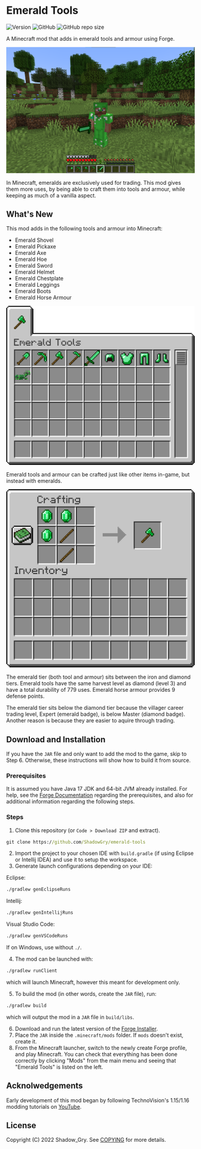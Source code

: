 # Emerald Tools
![Version](https://img.shields.io/badge/version-1.18.1--0.0.2.0-blue?style=flat-square)
![GitHub](https://img.shields.io/github/license/ShadowGry/emerald-tools?style=flat-square)
![GitHub repo size](https://img.shields.io/github/repo-size/ShadowGry/emerald-tools?style=flat-square)

A Minecraft mod that adds in emerald tools and armour using Forge.

![Steve wearing emerald armour](images/steve_wearing_armour.png)

In Minecraft, emeralds are exclusively used for trading. This mod gives them more uses, by being able to craft them into tools and armour, while keeping as much of a vanilla aspect.

## What's New
This mod adds in the following tools and armour into Minecraft:

* Emerald Shovel
* Emerald Pickaxe
* Emerald Axe
* Emerald Hoe
* Emerald Sword
* Emerald Helmet
* Emerald Chestplate
* Emerald Leggings
* Emerald Boots
* Emerald Horse Armour

![Emerald tools tab](images/inventory.png)

Emerald tools and armour can be crafted just like other items in-game, but instead with emeralds.

![Crafting emerald axe](images/crafting_axe.png)

The emerald tier (both tool and armour) sits between the iron and diamond tiers. Emerald tools have the same harvest level as diamond (level 3) and have a total durability of 779 uses. Emerald horse armour provides 9 defense points.

The emerald tier sits below the diamond tier because the villager career trading level, Expert (emerald badge), is below Master (diamond badge). Another reason is because they are easier to aquire through trading.

## Download and Installation
If you have the `JAR` file and only want to add the mod to the game, skip to Step 6. Otherwise, these instructions will show how to build it from source.

### Prerequisites
It is assumed you have Java 17 JDK and 64-bit JVM already installed. For help, see the [Forge Documentation](https://mcforge.readthedocs.io/en/1.17.x/gettingstarted/) regarding the prerequisites, and also for additional information regarding the following steps.

### Steps
1. Clone this repository (or `Code > Download ZIP` and extract).
```bat
git clone https://github.com/ShadowGry/emerald-tools
```
2. Import the project to your chosen IDE with `build.gradle` (if using Eclipse or Intellij IDEA) and use it to setup the workspace.
3. Generate launch configurations depending on your IDE:

Eclipse:
```bat
./gradlew genEclipseRuns
```
Intellij:
```bat
./gradlew genIntellijRuns
```
Visual Studio Code:
```bat
./gradlew genVSCodeRuns
```
If on Windows, use without `./`.

4. The mod can be launched with:
```bat
./gradlew runClient
```
which will launch Minecraft, however this meant for development only.

5. To build the mod (in other words, create the `JAR` file), run:
```bat
./gradlew build
```
which will output the mod in a `JAR` file in `build/libs`.

6. Download and run the latest version of the [Forge Installer](https://files.minecraftforge.net/net/minecraftforge/forge/index_1.17.1.html).
7. Place the `JAR` inside the `.minecraft/mods` folder. If `mods` doesn't exist, create it.
8. From the Minecraft launcher, switch to the newly create Forge profile, and play Minecraft. You can check that everything has been done correctly by clicking "Mods" from the main menu and seeing that "Emerald Tools" is listed on the left.

## Acknolwedgements
Early development of this mod began by following TechnoVision's 1.15/1.16 modding tutorials on [YouTube](https://www.youtube.com/playlist?list=PLDhiRTZ_vnoWsCqtoG1X1MbGY5xATTadb).

## License
Copyright (C) 2022 Shadow_Gry. See [COPYING](COPYING) for more details.